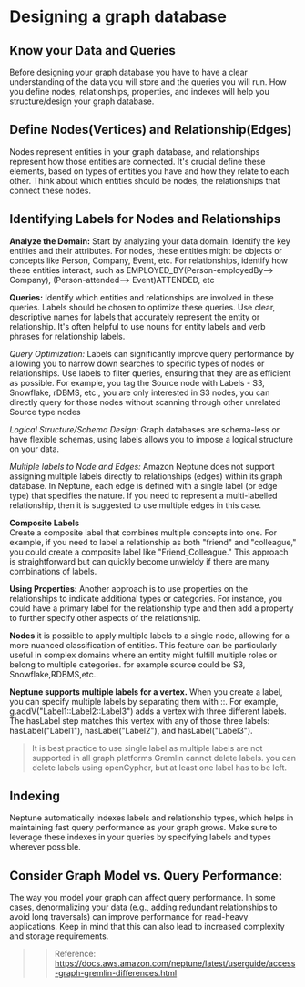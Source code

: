 # Designing a graph database

## Know your Data and Queries
Before designing your graph database you have to have a clear understanding of the data you will store and the queries you will run. 
How you define nodes, relationships, properties, and indexes will help you structure/design your graph database.

## Define Nodes(Vertices) and  Relationship(Edges)
Nodes represent entities in your graph database, and relationships represent how those entities are connected. It's
crucial define these elements, based on types of entities you have and how they relate to each other.
Think about which entities should be nodes, the relationships that connect these nodes.

## Identifying Labels for Nodes and Relationships

**Analyze the Domain:**
Start by  analyzing your data domain. Identify the key entities and their attributes.
For nodes, these entities might be objects or concepts like Person, Company, Event, etc. For relationships, identify
how these entities interact, such as EMPLOYED_BY(Person-employedBy--> Company), (Person-attended--> Event)ATTENDED, etc

**Queries:**
 Identify which entities and relationships are involved in these queries. Labels should be chosen to optimize
these queries. Use clear, descriptive names for labels that accurately represent the entity or relationship. 
 It's often helpful to use nouns for entity labels and verb phrases for relationship labels.

_Query Optimization:_ Labels can significantly improve query performance by allowing you to narrow down searches to 
specific types of nodes or relationships. Use labels to filter queries, ensuring that they are as efficient as possible.
For example, you tag the Source node with Labels - S3, Snowflake, rDBMS, etc., you are only interested in S3 nodes,
you can directly query for those nodes without scanning through other unrelated Source type nodes

_Logical Structure/Schema Design:_ Graph databases are schema-less or have flexible schemas, using labels allows 
you to impose a logical structure on your data. 

_Multiple labels to Node and Edges:_
Amazon Neptune does not support assigning multiple labels directly to relationships (edges) within its graph database.
In Neptune, each edge is defined with a single label (or edge type) that specifies the nature. If you need to represent
a multi-labelled relationship, then it is suggested to use multiple edges in this case.

**Composite Labels**  
Create a composite label that combines multiple concepts into one. For example, if you need to label a relationship 
as both "friend" and "colleague," you could create a composite label like "Friend_Colleague." This approach is 
straightforward but can quickly become unwieldy if there are many combinations of labels.

**Using Properties:**
Another approach is to use properties on the relationships to indicate additional types or categories. For instance, you
could have a primary label for the relationship type and then add a property to further specify other aspects of the
relationship.

**Nodes**
it is possible to apply multiple labels to a single node, allowing for a more nuanced classification of entities. This
feature can be particularly useful in complex domains where an entity might fulfill multiple roles or belong to multiple
categories. for example source could be S3, Snowflake,RDBMS,etc..

**Neptune supports multiple labels for a vertex.** When you create a label, you can specify multiple labels by separating
them with ::. For example, g.addV("Label1::Label2::Label3") adds a vertex with three different labels. The hasLabel step
matches this vertex with any of those three labels: hasLabel("Label1"), hasLabel("Label2"), and hasLabel("Label3").
>It is best practice to use single label as multiple labels are not supported in all graph platforms
Gremlin cannot delete labels. you can delete labels using openCypher, but at least one label has to be left.

## Indexing
Neptune automatically indexes labels and relationship types, which helps in maintaining fast query 
performance as your graph grows. Make sure to leverage these indexes in your queries by specifying labels and 
types wherever possible.

## Consider Graph Model vs. Query Performance:
The way you model your graph can affect query performance. In some cases, denormalizing your data (e.g., adding
redundant relationships to avoid long traversals) can improve performance for read-heavy applications. Keep in mind that
this can also lead to increased complexity and storage requirements.

>> Reference: https://docs.aws.amazon.com/neptune/latest/userguide/access-graph-gremlin-differences.html